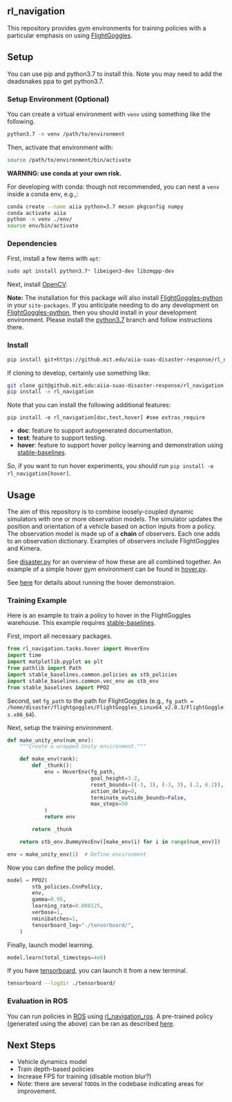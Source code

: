 ## rl_navigation

This repository provides gym environments for training policies with a particular emphasis on using [FlightGoggles](https://github.mit.edu/aiia-suas-disaster-response/FlightGoggles).

## Setup

You can use pip and python3.7 to install this.
Note you may need to add the deadsnakes ppa to get python3.7.

### Setup Environment (Optional)

You can create a virtual environment with `venv` using something like the following.
```bash
python3.7 -m venv /path/to/environment
```
Then, activate that environment with:
```bash
source /path/to/environment/bin/activate
```

**WARNING: use conda at your own risk.**

For developing with conda: though not recommended, you can nest a `venv` inside a conda env, e.g.,:

```bash
conda create --name aiia python=3.7 meson pkgconfig numpy
conda activate aiia
python -m venv ./env/
source env/bin/activate
```

### Dependencies

First, install a few items with `apt`:
```bash
sudo apt install python3.7* libeigen3-dev libzmqpp-dev
```

Next, install [OpenCV](https://docs.opencv.org/trunk/d7/d9f/tutorial_linux_install.html).

**Note:** The installation for this package will also install [FlightGoggles-python](https://github.mit.edu/aiia-suas-disaster-response/FlightGoggles-Python) in your `site-packages`. 
If you anticipate needing to do any development on [FlightGoggles-python](https://github.mit.edu/aiia-suas-disaster-response/FlightGoggles-Python), then you should install in your development environment.
Please install the [python3.7](https://github.mit.edu/aiia-suas-disaster-response/FlightGoggles-Python/tree/python3.7) branch and follow instructions there.

### Install

```bash
pip install git+https://github.mit.edu/aiia-suas-disaster-response/rl_navigation.git
```

If cloning to develop, certainly use something like:
```bash
git clone git@github.mit.edu:aiia-suas-disaster-response/rl_navigation.git
pip install -e rl_navigation
```

Note that you can install the following additional features:
```
pip install -e rl_navigation[doc,test,hover] #see extras_require
```
- **doc**: feature to support autogenerated documentation.
- **test**: feature to support testing.
- **hover**: feature to support hover policy learning and demonstration using [stable-baselines](https://stable-baselines.readthedocs.io/en/master/).

So, if you want to run hover experiments, you should run `pip install -e rl_navigation[hover]`.

## Usage

The aim of this repository is to combine loosely-coupled dynamic simulators with one or more observation models.
The simulator updates the position and orientation of a vehicle based on action inputs from a policy.
The observation model is made up of a **chain** of observers.
Each one adds to an observation dictionary.
Examples of observers include FlightGoggles and Kimera.

See [disaster.py](src/rl_navigation/disaster.py) for an overview of how these are all combined together.
An example of a simple hover gym environment can be found in [hover.py](src/rl_navigation/tasks/hover.py).

See [here](https://github.mit.edu/aiia-suas-disaster-response/rl_navigation/tree/develop/src/rl_navigation_models/policies) for details about running the hover demonstraion.

### Training Example

Here is an example to train a policy to hover in the FlightGoggles warehouse.
This example requires [stable-baselines](https://stable-baselines.readthedocs.io/en/master/).

First, import all necessary packages.
```python
from rl_navigation.tasks.hover import HoverEnv 
import time
import matplotlib.pyplot as plt
from pathlib import Path
import stable_baselines.common.policies as stb_policies
import stable_baselines.common.vec_env as stb_env
from stable_baselines import PPO2
```

Second, set `fg_path` to the path for FlightGoggles (e.g., `fg_path = /home/disaster/flightgoggles/FlightGoggles_Linux64_v2.0.3/FlightGoggles.x86_64`).

Next, setup the training environment.
```python
def make_unity_env(num_env):
    """Create a wrapped Unity environment."""

    def make_env(rank):
        def _thunk():
            env = HoverEnv(fg_path,
                           goal_height=3.2,
                           reset_bounds=((-3, 3), (-3, 3), (.2, 6.2)),
                           action_delay=0,
                           terminate_outside_bounds=False,
                           max_steps=50
            )
            return env

        return _thunk

    return stb_env.DummyVecEnv([make_env(i) for i in range(num_env)])

env = make_unity_env(1)  # Define environment
```

Now you can define the policy model.
```python
model = PPO2(
        stb_policies.CnnPolicy,
        env,
        gamma=0.95,
        learning_rate=0.000125,
        verbose=1,
        nminibatches=1,
        tensorboard_log="./tensorboard/",
    )
```

Finally, launch model learning.
```python
model.learn(total_timesteps=4e6)
```

If you have [tensorboard](https://www.tensorflow.org/tensorboard), you can launch it from a new terminal.
```sh
tensorboard --logdir ./tensorboard/
```

### Evaluation in ROS
You can run policies in [ROS](https://www.ros.org/) using [rl_navigation_ros](https://github.mit.edu/aiia-suas-disaster-response/rl_navigation_ros). A pre-trained policy (generated using the above) can be ran as described [here](src/rl_navigation_models/policies/README.md).


## Next Steps

* Vehicle dynamics model
* Train depth-based policies
* Increase FPS for training (disable motion blur?)
* Note: there are several `TODO`s in the codebase indicating areas for improvement.
